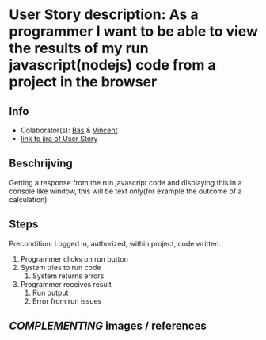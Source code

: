 # User Story description: As a programmer I want to be able to view the results of my run javascript(nodejs) code from a project in the browser


## Info
* Colaborator(s): [Bas](https://github.com/webbasedcode/documentation/blob/main/doc/members/Bas.md) & [Vincent](https://github.com/webbasedcode/documentation/blob/main/doc/members/Vincent.md) 
* [link to jira of User Story](https://codelaborative.atlassian.net/browse/COD-45)


## Beschrijving 
Getting a response from the run javascript code and displaying this in a console like window, this will be text only(for example the outcome of a calculation)


## Steps

 Precondition: Logged in, authorized, within project, code written.
 1. Programmer clicks on run button
 2. System tries to run code
    1. System returns errors  
 3. Programmer receives result
	  1. Run output
	  2. Error from run issues

## *COMPLEMENTING* images / references
<!-- ![link to {image}]({link})

{explanation by/for image}

> voorbeeld:  
> ![test image](https://www.lslegal.nl/wp-content/uploads/2017/03/Test-image-1.jpg)
> 
> this is a test image to show how to implement a image into usecase descriptions
> 
> 
> voorbeeld2:
> [link to learning story](...)
> 
> ... -->


<!-- ## *EXTRA* Code
```{coding language}
{code} 
```

> voorbeeld: 
> ```js
> function onload() {
>        let user = window.location.href.replace("http://localhost:3000/login", "");
>        if (user.length > 6) {
>            store.dispatch(userToken(user.replace("?user=", "")));
>            redirect();
>        } 
>    }
> ``` -->
